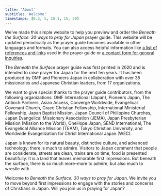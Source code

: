 ```yaml
---
title: 'About'
subtitle: 'Welcome'
timestamps: [0.2, 5, 10.1, 15, 20]
---
```


We’ve made this simple website to help you preview and order the *Beneath the Surface: 30 ways to pray for Japan* prayer guide. This website will be updated periodically as the prayer guide becomes available in other languages and formats. You can also access helpful information like [a list of references and links](/about) used in the prayer guide or [a contact form for general inquiries](/order).

The *Beneath the Surface* prayer guide was first printed in 2020 and is intended to raise prayer for Japan for the next ten years. It has been produced by OMF and Pioneers Japan in collaboration with over 35 missionaries and Japanese Christian leaders, from 17 organizations.

We want to give special thanks to the prayer guide contributors, from the following organizations: OMF International (Japan), Pioneers Japan, The Antioch Partners, Asian Access, Converge Worldwide, Evangelical Covenant Church, Grace Christian Fellowship, International Ministerial Fellowship, Japan Baptist Mission, Japan Council of Philippine Churches, Japan Evangelical Missionary Association (JEMA), Japan Presbyterian Mission (Mission to the World), OneHope Japan, SEND International, The Evangelical Alliance Mission (TEAM), Tokyo Christian University, and Worldwide Evangelization for Christ International Japan (WEC).

Japan is known for its natural beauty, distinctive culture, and advanced technology; there is much to admire. Visitors to Japan comment that people are considerate, streets are clean, trains are on time, food is presented beautifully. It is a land that leaves memorable first impressions. But beneath the surface, there is so much more–more to admire, but also much to wrestle with.

Welcome to *Beneath the Surface: 30 ways to pray for Japan*. We invite you to move beyond first impressions to engage with the stories and concerns of Christians in Japan. Will you join us in praying for Japan?